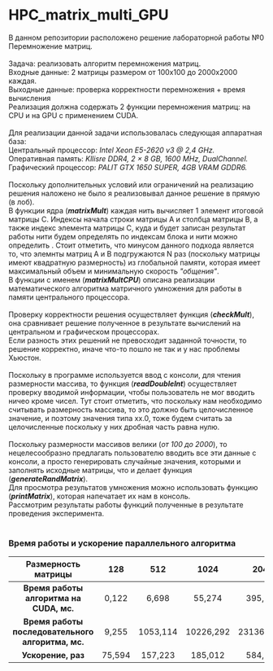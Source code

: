 # HPC_matrix_multi_GPU
 
В данном репозитории расположено решение лабораторной работы №0 Перемножение матриц.<br><br>
Задача: реализовать алгоритм перемножения матриц.<br>
Входные данные: 2 матрицы размером от 100х100 до 2000х2000 каждая.<br>
Выходные данные: проверка корректности перемножения + время вычисления<br>
Реализация должна содержать 2 функции перемножения матриц: на CPU и на GPU с применением CUDA.<br><br>
Для реализации данной задачи использовалась следующая аппаратная база:<br>
Центральный процессор: _Intel Xeon E5-2620 v3 @ 2,4 GHz._<br>
Оперативная память: _Kllisre DDR4, 2 × 8 GB, 1600 MHz, DualChannel._<br>
Графический процессор: _PALIT GTX 1650 SUPER, 4GB VRAM GDDR6._<br><br>
Поскольку дополнительных условий или ограничений на реализацию решения наложено не было я реализовывал данное решение в прямую (в лоб).<br>
В функции ядра (***matrixMult***) каждая нить вычисляет 1 элемент итоговой матрицы C. Индексы начала строки матрицы A и столбца матрицы B, а также индекс элемента матрицы C, куда и будет записан результат работы нити будем определять по индексам блока и нити можно определить . Стоит отметить, что минусом данного подхода является то, что элемнты матриц A и B подгружаются N раз (поскольку матрицы имеют квадратную размерность) из глобальной памяти, которая имеет максимальный объем и минимальную скорость *"общения"*.<br>
В функции с именем (***matrixMultCPU***) описана реализации математического алгоритма матричного умножения для работы в памяти центрального процессора. <br><br>
Проверку корректности решения осуществляет функция (***checkMult***), она сравнивает решение полученное в результате вычислений на центральном и графическом процессорах.<br>
Если разность этих решений не превосходит заданной точности, то решение корректно, иначе что-то пошло не так и у нас проблемы Хьюстон.<br><br>
Поскольку в программе используется ввод с консоли, для чтения размерности массива, то функция (***readDoubleInt***) осуществляет проверку вводимой информации,
чтобы пользователь не мог вводить ничео кроме чисел. Тут стоит отметить, что поскольку нам необходимо считывать размерность массива, то это должно быть целочисленное значение,
и поэтому значения типа xx.0, тоже будем считать за целочисленные поскольку у них дробная часть равна нулю.<br><br>
Поскольку размерности массивов велики (*от 100 до 2000*), то нецелесообразно предлагать пользователю вводить все эти данные с консоли, а просто генерировать случайные значения, которыми и заполнять исходные матрицы, что и делает функция (***generateRandMatrix***).<br>
Для просмотра результатов умножения можно использовать функцию (***printMatrix***), которая напечатает их нам в консоль.<br>
Рассмотрим результаты работы функций полученные в результате проведения эксперимента.
<br><br>
### Время работы и ускорение параллельного алгоритма
| Размерность матрицы | 128 |  512 | 1024 | 2048 |
|:----:|:----:|:----:|:----:|:----:|
|**Время работы <br /> алгоритма на CUDA, мс.**| 0,122 |  6,698 | 55,274 | 395,964 |
|**Время работы <br /> последовательного алгоритма, мс.**| 9,255 | 1053,114 | 10226,292 | 231367,093 |
|**Ускорение, раз**| 75,594 | 157,223 | 185,012  |  584,313 |
